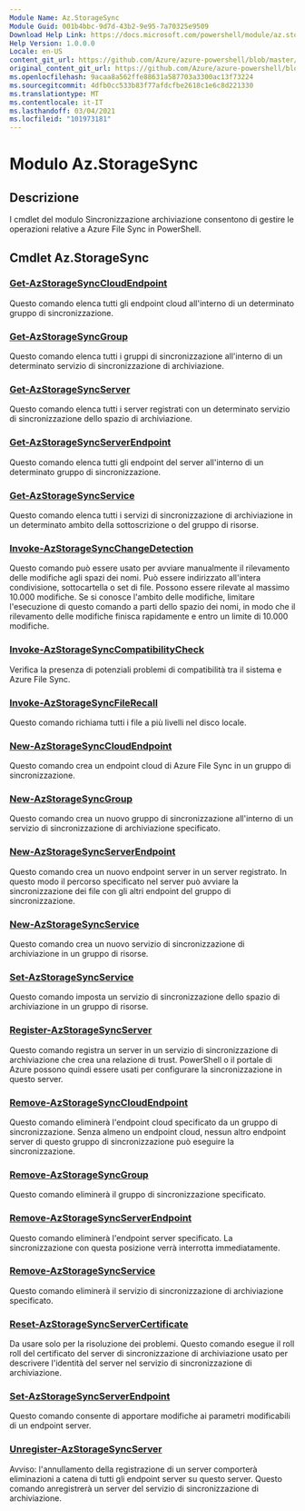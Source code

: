 ```yaml
---
Module Name: Az.StorageSync
Module Guid: 001b4bbc-9d7d-43b2-9e95-7a70325e9509
Download Help Link: https://docs.microsoft.com/powershell/module/az.storagesync
Help Version: 1.0.0.0
Locale: en-US
content_git_url: https://github.com/Azure/azure-powershell/blob/master/src/StorageSync/StorageSync/help/Az.StorageSync.md
original_content_git_url: https://github.com/Azure/azure-powershell/blob/master/src/StorageSync/StorageSync/help/Az.StorageSync.md
ms.openlocfilehash: 9acaa8a562ffe88631a587703a3300ac13f73224
ms.sourcegitcommit: 4dfb0cc533b83f77afdcfbe2618c1e6c8d221330
ms.translationtype: MT
ms.contentlocale: it-IT
ms.lasthandoff: 03/04/2021
ms.locfileid: "101973181"
---
```

# Modulo Az.StorageSync
## Descrizione
I cmdlet del modulo Sincronizzazione archiviazione consentono di gestire le operazioni relative a Azure File Sync in PowerShell.

## Cmdlet Az.StorageSync
### [Get-AzStorageSyncCloudEndpoint](Get-AzStorageSyncCloudEndpoint.md)
Questo comando elenca tutti gli endpoint cloud all'interno di un determinato gruppo di sincronizzazione.

### [Get-AzStorageSyncGroup](Get-AzStorageSyncGroup.md)
Questo comando elenca tutti i gruppi di sincronizzazione all'interno di un determinato servizio di sincronizzazione di archiviazione.

### [Get-AzStorageSyncServer](Get-AzStorageSyncServer.md)
Questo comando elenca tutti i server registrati con un determinato servizio di sincronizzazione dello spazio di archiviazione.

### [Get-AzStorageSyncServerEndpoint](Get-AzStorageSyncServerEndpoint.md)
Questo comando elenca tutti gli endpoint del server all'interno di un determinato gruppo di sincronizzazione.

### [Get-AzStorageSyncService](Get-AzStorageSyncService.md)
Questo comando elenca tutti i servizi di sincronizzazione di archiviazione in un determinato ambito della sottoscrizione o del gruppo di risorse.

### [Invoke-AzStorageSyncChangeDetection](Invoke-AzStorageSyncChangeDetection.md)
Questo comando può essere usato per avviare manualmente il rilevamento delle modifiche agli spazi dei nomi. Può essere indirizzato all'intera condivisione, sottocartella o set di file. Possono essere rilevate al massimo 10.000 modifiche. Se si conosce l'ambito delle modifiche, limitare l'esecuzione di questo comando a parti dello spazio dei nomi, in modo che il rilevamento delle modifiche finisca rapidamente e entro un limite di 10.000 modifiche.

### [Invoke-AzStorageSyncCompatibilityCheck](Invoke-AzStorageSyncCompatibilityCheck.md)
Verifica la presenza di potenziali problemi di compatibilità tra il sistema e Azure File Sync.

### [Invoke-AzStorageSyncFileRecall](Invoke-AzStorageSyncFileRecall.md)
Questo comando richiama tutti i file a più livelli nel disco locale.

### [New-AzStorageSyncCloudEndpoint](New-AzStorageSyncCloudEndpoint.md)
Questo comando crea un endpoint cloud di Azure File Sync in un gruppo di sincronizzazione.

### [New-AzStorageSyncGroup](New-AzStorageSyncGroup.md)
Questo comando crea un nuovo gruppo di sincronizzazione all'interno di un servizio di sincronizzazione di archiviazione specificato.

### [New-AzStorageSyncServerEndpoint](New-AzStorageSyncServerEndpoint.md)
Questo comando crea un nuovo endpoint server in un server registrato. In questo modo il percorso specificato nel server può avviare la sincronizzazione dei file con gli altri endpoint del gruppo di sincronizzazione.

### [New-AzStorageSyncService](New-AzStorageSyncService.md)
Questo comando crea un nuovo servizio di sincronizzazione di archiviazione in un gruppo di risorse.

### [Set-AzStorageSyncService](New-AzStorageSyncService.md)
Questo comando imposta un servizio di sincronizzazione dello spazio di archiviazione in un gruppo di risorse.

### [Register-AzStorageSyncServer](Register-AzStorageSyncServer.md)
Questo comando registra un server in un servizio di sincronizzazione di archiviazione che crea una relazione di trust. PowerShell o il portale di Azure possono quindi essere usati per configurare la sincronizzazione in questo server.

### [Remove-AzStorageSyncCloudEndpoint](Remove-AzStorageSyncCloudEndpoint.md)
Questo comando eliminerà l'endpoint cloud specificato da un gruppo di sincronizzazione. Senza almeno un endpoint cloud, nessun altro endpoint server di questo gruppo di sincronizzazione può eseguire la sincronizzazione.

### [Remove-AzStorageSyncGroup](Remove-AzStorageSyncGroup.md)
Questo comando eliminerà il gruppo di sincronizzazione specificato.

### [Remove-AzStorageSyncServerEndpoint](Remove-AzStorageSyncServerEndpoint.md)
Questo comando eliminerà l'endpoint server specificato. La sincronizzazione con questa posizione verrà interrotta immediatamente.

### [Remove-AzStorageSyncService](Remove-AzStorageSyncService.md)
Questo comando eliminerà il servizio di sincronizzazione di archiviazione specificato.

### [Reset-AzStorageSyncServerCertificate](Reset-AzStorageSyncServerCertificate.md)
Da usare solo per la risoluzione dei problemi. Questo comando esegue il roll roll del certificato del server di sincronizzazione di archiviazione usato per descrivere l'identità del server nel servizio di sincronizzazione di archiviazione.

### [Set-AzStorageSyncServerEndpoint](Set-AzStorageSyncServerEndpoint.md)
Questo comando consente di apportare modifiche ai parametri modificabili di un endpoint server.

### [Unregister-AzStorageSyncServer](Unregister-AzStorageSyncServer.md)
Avviso: l'annullamento della registrazione di un server comporterà eliminazioni a catena di tutti gli endpoint server su questo server. Questo comando anregistrerà un server del servizio di sincronizzazione di archiviazione.

